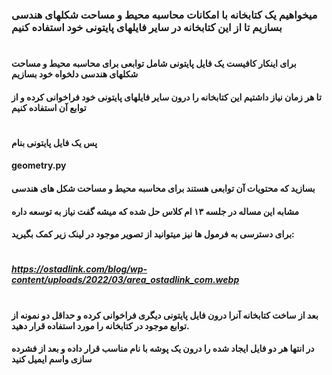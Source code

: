 ### میخواهیم یک کتابخانه با امکانات محاسبه محیط و مساحت شکلهای هندسی بسازیم تا از این کتابخانه در سایر فایلهای پایتونی خود استفاده کنیم
#
#### برای اینکار کافیست یک فایل پایتونی شامل توابعی برای محاسبه محیط و مساحت شکلهای هندسی دلخواه خود بسازیم
#### تا هر زمان نیاز داشتیم این کتابخانه را درون سایر فایلهای پایتونی خود فراخوانی کرده و از توابع آن استفاده کنیم
#
#### پس یک فایل پایتونی بنام 
#### geometry.py 
#### بسازید که محتویات آن توابعی هستند برای محاسبه محیط و مساحت شکل های هندسی
#### مشابه این مساله در جلسه ۱۳ ام کلاس حل شده که میشه گفت نیاز به توسعه داره
#### برای دسترسی به فرمول ها نیز میتوانید از تصویر موجود در لینک زیر کمک بگیرید:
#
##### https://ostadlink.com/blog/wp-content/uploads/2022/03/area_ostadlink_com.webp
#
#### بعد از ساخت کتابخانه آنرا درون فایل پایتونی دیگری فراخوانی کرده و حداقل دو نمونه از توابع موجود در کتابخانه را مورد استفاده قرار دهید.

#### در انتها هر دو فایل ایجاد شده را درون یک پوشه با نام مناسب قرار داده و بعد از فشرده سازی واسم ایمیل کنید
